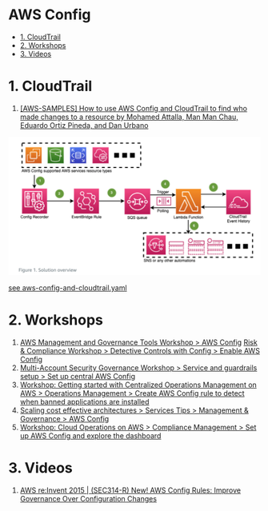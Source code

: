 <h1>AWS Config</h1>

<!-- TOC -->

- [1. CloudTrail](#1-cloudtrail)
- [2. Workshops](#2-workshops)
- [3. Videos](#3-videos)

<!-- /TOC -->

# 1. CloudTrail

1. [[AWS-SAMPLES] How to use AWS Config and CloudTrail to find who made changes to a resource by Mohamed Attalla, Man Man Chau, Eduardo Ortiz Pineda, and Dan Urbano](https://aws.amazon.com/blogs/mt/how-to-use-aws-config-and-cloudtrail-to-find-who-made-changes-to-a-resource/)

<img src="./images/config-1.png" title="config-1.png" width="900"/>

[see aws-config-and-cloudtrail.yaml](./templates/config/aws-config-and-cloudtrail.yaml)

# 2. Workshops

1. [AWS Management and Governance Tools Workshop > AWS Config](https://mng.workshop.aws/config.html)
[Risk & Compliance Workshop > Detective Controls with Config > Enable AWS Config](https://catalog.us-east-1.prod.workshops.aws/workshops/dd2bea89-dc7a-4bda-966a-70b4ff6e90e0/en-US/3-detective-controls-config/1-config-setup)
1. [Multi-Account Security Governance Workshop > Service and guardrails setup > Set up central AWS Config](https://catalog.us-east-1.prod.workshops.aws/workshops/d3f60827-89f2-46a8-9be7-6e7185bd7665/en-US/2-service-guardrails/config)
1. [Workshop: Getting started with Centralized Operations Management on AWS > Operations Management > Create AWS Config rule to detect when banned applications are installed](https://catalog.workshops.aws/getting-started-with-com/en-US/operations-management/create-aws-config-rule)
1. [Scaling cost effective architectures > Services Tips > Management & Governance > AWS Config](https://catalog.us-east-1.prod.workshops.aws/workshops/f238037c-8f0b-446e-9c15-ebcc4908901a/en-US/002-services/004-management-governance/003-config)
1. [Workshop: Cloud Operations on AWS > Compliance Management > Set up AWS Config and explore the dashboard](https://catalog.us-east-1.prod.workshops.aws/workshops/79a61310-00d6-4abd-9c96-b5f856659507/en-US/scenario2/set-up-aws-config)

# 3. Videos

1. [AWS re:Invent 2015 | (SEC314-R) New! AWS Config Rules: Improve Governance Over Configuration Changes](https://www.youtube.com/watch?v=sGUQFEZWkho)